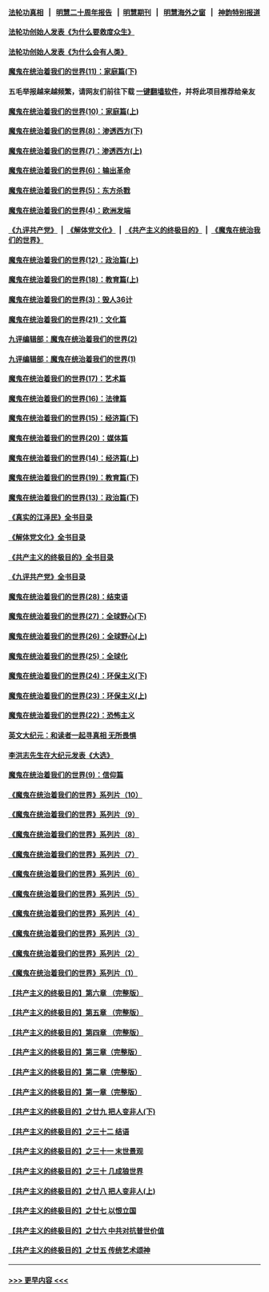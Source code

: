 #### [法轮功真相](https://github.com/gfw-breaker/truth/blob/master/README.md?t=0) &nbsp;&nbsp;|&nbsp;&nbsp; [明慧二十周年报告](https://github.com/gfw-breaker/mh-reports/blob/master/README.md?t=0) &nbsp;&nbsp;|&nbsp;&nbsp;[明慧期刊](https://github.com/gfw-breaker/mh-qikan) &nbsp;&nbsp;|&nbsp;&nbsp; [明慧海外之窗](https://github.com/gfw-breaker/mh-news/blob/master/README.md?t=0) &nbsp;&nbsp;|&nbsp;&nbsp; [神韵特别报道](https://github.com/gfw-breaker/mh-news/blob/master/shenyun.md?t=0)
#### [法轮功创始人发表《为什么要救度众生》](../pages/nsc422/n13975246.md?t=05271843) 
#### [法轮功创始人发表《为什么会有人类》](../pages/nsc422/n13912117.md?t=05271843) 
#### [魔鬼在统治着我们的世界(11)：家庭篇(下)](../pages/nsc422/n10440961.md?t=05271843) 
#### 五毛举报越来越频繁，请网友们前往下载 [一键翻墙软件](https://github.com/gfw-breaker/ssr-accounts)，并将此项目推荐给亲友
#### [魔鬼在统治着我们的世界(10)：家庭篇(上)](../pages/nsc422/n10435448.md?t=05271843) 
#### [魔鬼在统治着我们的世界(8)：渗透西方(下)](../pages/nsc422/n10429603.md?t=05271843) 
#### [魔鬼在统治着我们的世界(7)：渗透西方(上)](../pages/nsc422/n10426013.md?t=05271843) 
#### [魔鬼在统治着我们的世界(6)：输出革命](../pages/nsc422/n10421536.md?t=05271843) 
#### [魔鬼在统治着我们的世界(5)：东方杀戮](../pages/nsc422/n10417707.md?t=05271843) 
#### [魔鬼在统治着我们的世界(4)：欧洲发端](../pages/nsc422/n10414890.md?t=05271843) 
#### [《九评共产党》](https://github.com/begood0513/9ping.md/blob/master/README.md) &nbsp;|&nbsp; [《解体党文化》](../../../../jtdwh.md/blob/master/README.md)  &nbsp;|&nbsp; [《共产主义的终极目的》](../../../../gczydzjmd.md/blob/master/README.md) &nbsp;|&nbsp; [《魔鬼在统治我们的世界》](../../../../mgztzwmdsj.md/blob/master/README.md) 
#### [魔鬼在统治着我们的世界(12)：政治篇(上)](../pages/nsc422/n10444576.md?t=05271843) 
#### [魔鬼在统治着我们的世界(18)：教育篇(上)](../pages/nsc422/n10526970.md?t=05271843) 
#### [魔鬼在统治着我们的世界(3)：毁人36计](../pages/nsc422/n10411583.md?t=05271843) 
#### [魔鬼在统治着我们的世界(21)：文化篇](../pages/nsc422/n10597706.md?t=05271843) 
#### [九评编辑部：魔鬼在统治着我们的世界(2)](../pages/nsc422/n10410036.md?t=05271843) 
#### [九评编辑部：魔鬼在统治着我们的世界(1)](../pages/nsc422/n10406825.md?t=05271843) 
#### [魔鬼在统治着我们的世界(17)：艺术篇](../pages/nsc422/n10499093.md?t=05271843) 
#### [魔鬼在统治着我们的世界(16)：法律篇](../pages/nsc422/n10485969.md?t=05271843) 
#### [魔鬼在统治着我们的世界(15)：经济篇(下)](../pages/nsc422/n10469975.md?t=05271843) 
#### [魔鬼在统治着我们的世界(20)：媒体篇](../pages/nsc422/n10586579.md?t=05271843) 
#### [魔鬼在统治着我们的世界(14)：经济篇(上)](../pages/nsc422/n10457370.md?t=05271843) 
#### [魔鬼在统治着我们的世界(19)：教育篇(下)](../pages/nsc422/n10564808.md?t=05271843) 
#### [魔鬼在统治着我们的世界(13)：政治篇(下)](../pages/nsc422/n10448270.md?t=05271843) 
#### [《真实的江泽民》全书目录](../pages/nsc422/n13721399.md?t=05271843) 
#### [《解体党文化》全书目录](../pages/nsc422/n13721157.md?t=05271843) 
#### [《共产主义的终极目的》全书目录](../pages/nsc422/n13721048.md?t=05271843) 
#### [《九评共产党》全书目录](../pages/nsc422/n13708085.md?t=05271843) 
#### [魔鬼在统治着我们的世界(28)：结束语](../pages/nsc422/n10936246.md?t=05271843) 
#### [魔鬼在统治着我们的世界(27)：全球野心(下)](../pages/nsc422/n10928319.md?t=05271843) 
#### [魔鬼在统治着我们的世界(26)：全球野心(上)](../pages/nsc422/n10900318.md?t=05271843) 
#### [魔鬼在统治着我们的世界(25)：全球化](../pages/nsc422/n10788205.md?t=05271843) 
#### [魔鬼在统治着我们的世界(24)：环保主义(下)](../pages/nsc422/n10695307.md?t=05271843) 
#### [魔鬼在统治着我们的世界(23)：环保主义(上)](../pages/nsc422/n10688613.md?t=05271843) 
#### [魔鬼在统治着我们的世界(22)：恐怖主义](../pages/nsc422/n10614727.md?t=05271843) 
#### [英文大纪元：和读者一起寻真相 无所畏惧](../pages/nsc422/n12542027.md?t=05271843) 
#### [李洪志先生在大纪元发表《大选》](../pages/nsc422/n12534746.md?t=05271843) 
#### [魔鬼在统治着我们的世界(9)：信仰篇](../pages/nsc422/n10432159.md?t=05271843) 
#### [《魔鬼在统治着我们的世界》系列片（10）](../pages/nsc422/n12292670.md?t=05271843) 
#### [《魔鬼在统治着我们的世界》系列片（9）](../pages/nsc422/n12290859.md?t=05271843) 
#### [《魔鬼在统治着我们的世界》系列片（8）](../pages/nsc422/n12287445.md?t=05271843) 
#### [《魔鬼在统治着我们的世界》系列片（7）](../pages/nsc422/n12283425.md?t=05271843) 
#### [《魔鬼在统治着我们的世界》系列片（6）](../pages/nsc422/n12282314.md?t=05271843) 
#### [《魔鬼在统治着我们的世界》系列片（5）](../pages/nsc422/n12281419.md?t=05271843) 
#### [《魔鬼在统治着我们的世界》系列片（4）](../pages/nsc422/n12274024.md?t=05271843) 
#### [《魔鬼在统治着我们的世界》系列片（3）](../pages/nsc422/n12271322.md?t=05271843) 
#### [《魔鬼在统治着我们的世界》系列片（2）](../pages/nsc422/n12269049.md?t=05271843) 
#### [《魔鬼在统治着我们的世界》系列片（1）](../pages/nsc422/n12267575.md?t=05271843) 
#### [【共产主义的终极目的】第六章 （完整版）](../pages/nsc422/n11428913.md?t=05271843) 
#### [【共产主义的终极目的】第五章 （完整版）](../pages/nsc422/n11428912.md?t=05271843) 
#### [【共产主义的终极目的】第四章 （完整版）](../pages/nsc422/n11428907.md?t=05271843) 
#### [【共产主义的终极目的】第三章（完整版）](../pages/nsc422/n11428848.md?t=05271843) 
#### [【共产主义的终极目的】第二章（完整版）](../pages/nsc422/n11428831.md?t=05271843) 
#### [【共产主义的终极目的】第一章（完整版）](../pages/nsc422/n11417651.md?t=05271843) 
#### [【共产主义的终极目的】之廿九 把人变非人(下)](../pages/nsc422/n11344140.md?t=05271843) 
#### [【共产主义的终极目的】之三十二 结语](../pages/nsc422/n11360535.md?t=05271843) 
#### [【共产主义的终极目的】之三十一 末世景观](../pages/nsc422/n11351129.md?t=05271843) 
#### [【共产主义的终极目的】之三十 几成狼世界](../pages/nsc422/n11348280.md?t=05271843) 
#### [【共产主义的终极目的】之廿八 把人变非人(上)](../pages/nsc422/n11340492.md?t=05271843) 
#### [【共产主义的终极目的】之廿七 以恨立国](../pages/nsc422/n11336944.md?t=05271843) 
#### [【共产主义的终极目的】之廿六 中共对抗普世价值](../pages/nsc422/n11324785.md?t=05271843) 
#### [【共产主义的终极目的】之廿五 传统艺术颂神](../pages/nsc422/n11296396.md?t=05271843) 

----
#### [ >>> 更早内容 <<< ](../indexes/nsc422-earlier.md)
